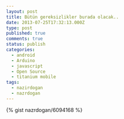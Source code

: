 ```yaml
---
layout: post
title: Bütün gereksizlikler burada olacak..
date: 2013-07-25T17:32:13.000Z
type: post
published: true
comments: true
status: publish
categories:
  - android
  - Arduino
  - javascript
  - Open Source
  - titanium mobile
tags:
  - nazirdogan
  - nazrdogan
---
```


{% gist nazrdogan/6094168 %}
